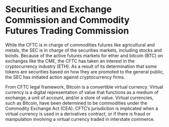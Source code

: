 # Securities and Exchange Commission and Commodity Futures Trading Commission

While the CFTC is in charge of commodities futures like agricultural and metals, the SEC is in charge of the securities markets, including stocks and bonds. Because of the active futures markets for ether and bitcoin (BTC) on exchanges like the CME, the CFTC has taken an interest in the cryptocurrency industry (ETH). As a result of its determination that some tokens are securities based on how they are promoted to the general public, the SEC has initiated action against cryptocurrency firms.&#x20;

From CFTC legal framework, Bitcoin is a convertible virtual currency. Virtual currency is a digital representation of value that functions as a medium of exchange, a unit of account, and/or a store of value. Virtual currencies, such as Bitcoin, have been determined to be commodities under the Commodity Exchange Act (CEA). CFTC’s jurisdiction is implicated when a virtual currency is used in a derivatives contract, or if there is fraud or manipulation involving a virtual currency traded in interstate commerce.
